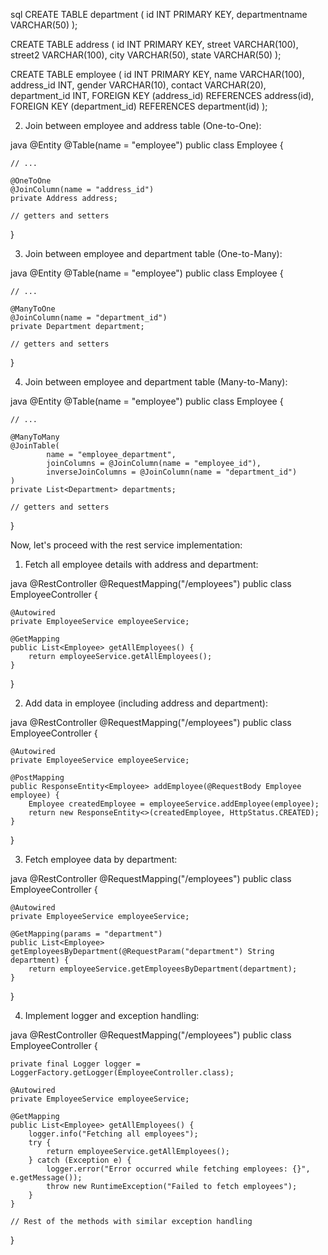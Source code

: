 sql
CREATE TABLE department (
    id INT PRIMARY KEY,
    departmentname VARCHAR(50)
);

CREATE TABLE address (
    id INT PRIMARY KEY,
    street VARCHAR(100),
    street2 VARCHAR(100),
    city VARCHAR(50),
    state VARCHAR(50)
);

CREATE TABLE employee (
    id INT PRIMARY KEY,
    name VARCHAR(100),
    address_id INT,
    gender VARCHAR(10),
    contact VARCHAR(20),
    department_id INT,
    FOREIGN KEY (address_id) REFERENCES address(id),
    FOREIGN KEY (department_id) REFERENCES department(id)
);


2) Join between employee and address table (One-to-One):

java
@Entity
@Table(name = "employee")
public class Employee {

    // ...

    @OneToOne
    @JoinColumn(name = "address_id")
    private Address address;

    // getters and setters
}


3) Join between employee and department table (One-to-Many):

java
@Entity
@Table(name = "employee")
public class Employee {

    // ...

    @ManyToOne
    @JoinColumn(name = "department_id")
    private Department department;

    // getters and setters
}


4) Join between employee and department table (Many-to-Many):

java
@Entity
@Table(name = "employee")
public class Employee {

    // ...

    @ManyToMany
    @JoinTable(
            name = "employee_department",
            joinColumns = @JoinColumn(name = "employee_id"),
            inverseJoinColumns = @JoinColumn(name = "department_id")
    )
    private List<Department> departments;

    // getters and setters
}


Now, let's proceed with the rest service implementation:

1) Fetch all employee details with address and department:

java
@RestController
@RequestMapping("/employees")
public class EmployeeController {

    @Autowired
    private EmployeeService employeeService;

    @GetMapping
    public List<Employee> getAllEmployees() {
        return employeeService.getAllEmployees();
    }
}


2) Add data in employee (including address and department):

java
@RestController
@RequestMapping("/employees")
public class EmployeeController {

    @Autowired
    private EmployeeService employeeService;

    @PostMapping
    public ResponseEntity<Employee> addEmployee(@RequestBody Employee employee) {
        Employee createdEmployee = employeeService.addEmployee(employee);
        return new ResponseEntity<>(createdEmployee, HttpStatus.CREATED);
    }
}


3) Fetch employee data by department:

java
@RestController
@RequestMapping("/employees")
public class EmployeeController {

    @Autowired
    private EmployeeService employeeService;

    @GetMapping(params = "department")
    public List<Employee> getEmployeesByDepartment(@RequestParam("department") String department) {
        return employeeService.getEmployeesByDepartment(department);
    }
}


4) Implement logger and exception handling:

java
@RestController
@RequestMapping("/employees")
public class EmployeeController {

    private final Logger logger = LoggerFactory.getLogger(EmployeeController.class);

    @Autowired
    private EmployeeService employeeService;

    @GetMapping
    public List<Employee> getAllEmployees() {
        logger.info("Fetching all employees");
        try {
            return employeeService.getAllEmployees();
        } catch (Exception e) {
            logger.error("Error occurred while fetching employees: {}", e.getMessage());
            throw new RuntimeException("Failed to fetch employees");
        }
    }

    // Rest of the methods with similar exception handling
}
